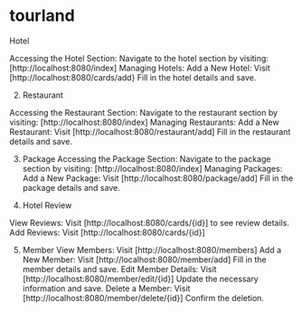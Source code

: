 # tourland


Hotel

Accessing the Hotel Section:
Navigate to the hotel section by visiting: [http://localhost:8080/index]
Managing Hotels:
Add a New Hotel:
Visit [http://localhost:8080/cards/add}
Fill in the hotel details and save.

2. Restaurant

Accessing the Restaurant Section:
Navigate to the restaurant section by visiting: [http://localhost:8080/index]
Managing Restaurants:
Add a New Restaurant:
Visit [http://localhost:8080/restaurant/add]
Fill in the restaurant details and save.

3. Package
Accessing the Package Section:
Navigate to the package section by visiting: [http://localhost:8080/index]
Managing Packages:
Add a New Package:
Visit [http://localhost:8080/package/add]
Fill in the package details and save.

4. Hotel Review

View Reviews:
Visit  [http://localhost:8080/cards/{id}] to see review details.
Add Reviews:
Visit [http://localhost:8080/cards/{id}]

5. Member
View Members:
Visit [http://localhost:8080/members]
Add a New Member:
Visit [http://localhost:8080/member/add]
Fill in the member details and save.
Edit Member Details:
Visit [http://localhost:8080/member/edit/{id}]
Update the necessary information and save.
Delete a Member:
Visit [http://localhost:8080/member/delete/{id}]
Confirm the deletion.
